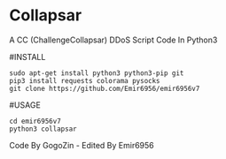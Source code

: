 # Collapsar
A CC (ChallengeCollapsar) DDoS Script Code In Python3

#INSTALL

    sudo apt-get install python3 python3-pip git
    pip3 install requests colorama pysocks
    git clone https://github.com/Emir6956/emir6956v7
    
#USAGE

    cd emir6956v7
    python3 collapsar

Code By GogoZin - Edited By Emir6956
